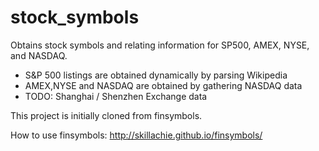 # stock_symbols

Obtains stock symbols and relating information for SP500, AMEX, NYSE, and NASDAQ.

 * S&P 500 listings are obtained dynamically by parsing Wikipedia
 * AMEX,NYSE and NASDAQ are obtained by gathering NASDAQ data
 * TODO: Shanghai / Shenzhen Exchange data

This project is initially cloned from finsymbols.

How to use finsymbols: http://skillachie.github.io/finsymbols/

